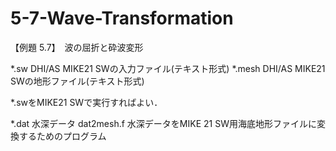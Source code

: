 # 5-7-Wave-Transformation
【例題 5.7】　波の屈折と砕波変形

*.sw	DHI/AS MIKE21 SWの入力ファイル(テキスト形式)
*.mesh	DHI/AS MIKE21 SWの地形ファイル(テキスト形式)

*.swをMIKE21 SWで実行すればよい．


*.dat	水深データ
dat2mesh.f 水深データをMIKE 21 SW用海底地形ファイルに変換するためのプログラム
